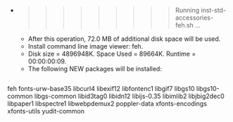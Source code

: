 * >>>>>>>>> Running inst-std-accessories-feh.sh ...
  * After this operation, 72.0 MB of additional disk space will be used.
  * Install command line image viewer: feh.
  * Disk size = 4896948K. Space Used = 89664K. Runtime = 00:00:00:09.
  * The following NEW packages will be installed:
  ```bash
feh fonts-urw-base35 libcurl4 libexif12 libfontenc1
libgif7 libgs10 libgs10-common libgs-common libid3tag0
libidn12 libijs-0.35 libimlib2 libjbig2dec0 libpaper1
libspectre1 libwebpdemux2 poppler-data xfonts-encodings xfonts-utils
yudit-common
  ```
